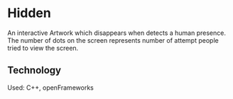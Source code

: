 # Hidden

An interactive Artwork which disappears when detects a human presence. The number of dots on the screen represents number of attempt people tried to view the screen.

## Technology

Used: C++, openFrameworks
